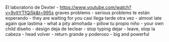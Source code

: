 El laboratorio de Dexter - https://www.youtube.com/watch?v=9vltYTfQi5k&t=995s
graves problems - serious problems
te están esperando - they are waiting for you
casi llega tarde otra vez - almost late again
que lastima - what a pity
almohada - pillow
tu propio niño - your own child
diseño - design
deja de teclear - stop typing
dejar - leave, stop
la cabeza - head
volver - return
grande y poderoso - big and powerful
